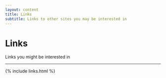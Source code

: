 ```yaml
---
layout: content
title: Links
subtitle: Links to other sites you may be interested in
---
```


# Links
Links you might be interested in 

---

{% include links.html %}